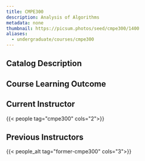 ```yaml
---
title: CMPE300
description: Analysis of Algorithms
metadata: none
thumbnail: https://picsum.photos/seed/cmpe300/1400
aliases:
  - undergraduate/courses/cmpe300
---
```


## Catalog Description

## Course Learning Outcome

## Current Instructor

{{< people tag="cmpe300" cols="2">}}

## Previous Instructors

{{< people_alt tag="former-cmpe300" cols="3">}}

